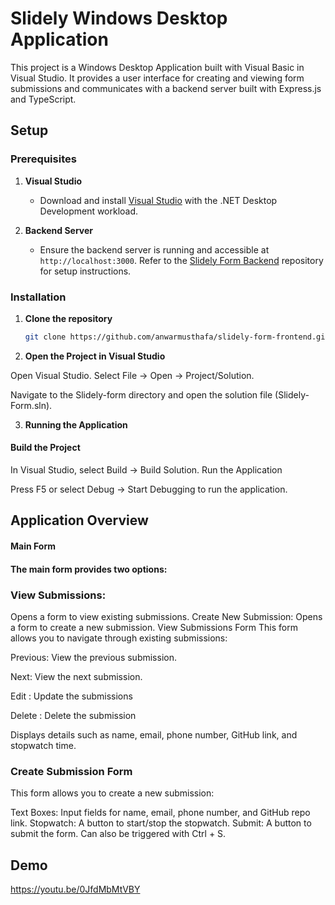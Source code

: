# Slidely Windows Desktop Application

This project is a Windows Desktop Application built with Visual Basic in Visual Studio. It provides a user interface for creating and viewing form submissions and communicates with a backend server built with Express.js and TypeScript.

## Setup

### Prerequisites

1. **Visual Studio**
   - Download and install [Visual Studio](https://visualstudio.microsoft.com/) with the .NET Desktop Development workload.

2. **Backend Server**
   - Ensure the backend server is running and accessible at `http://localhost:3000`. Refer to the [Slidely Form Backend](https://github.com/anwarmusthafa/slidely-form-backend.git) repository for setup instructions.

### Installation

1. **Clone the repository**

   ```bash
   git clone https://github.com/anwarmusthafa/slidely-form-frontend.git

2. **Open the Project in Visual Studio**

Open Visual Studio.
Select File -> Open -> Project/Solution.

Navigate to the Slidely-form directory and open the solution file (Slidely-Form.sln).

3. **Running the Application**
#### Build the Project

In Visual Studio, select Build -> Build Solution.
Run the Application

Press F5 or select Debug -> Start Debugging to run the application.

## Application Overview

#### Main Form
#### The main form provides two options:

### View Submissions:
 Opens a form to view existing submissions.
Create New Submission: Opens a form to create a new submission.
View Submissions Form
This form allows you to navigate through existing submissions:

Previous: View the previous submission.

Next: View the next submission.

Edit : Update the submissions

Delete :  Delete the submission

Displays details such as name, email, phone number, GitHub link, and stopwatch time.

### Create Submission Form
This form allows you to create a new submission:

Text Boxes: Input fields for name, email, phone number, and GitHub repo link.
Stopwatch: A button to start/stop the stopwatch.
Submit: A button to submit the form. Can also be triggered with Ctrl + S.

## Demo

https://youtu.be/0JfdMbMtVBY

